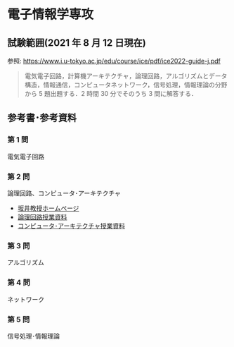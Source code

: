 # 電子情報学専攻

## 試験範囲(2021 年 8 月 12 日現在)

参照: <https://www.i.u-tokyo.ac.jp/edu/course/ice/pdf/ice2022-guide-j.pdf>

> 電気電子回路，計算機アーキテクチャ，論理回路，アルゴリズムとデータ構造，情報通信，コンピュータネットワーク，信号処理，情報理論の分野から 5 題出題する．2 時間 30 分でそのうち 3 問に解答する．

## 参考書･参考資料

### 第 1 問

電気電子回路

### 第 2 問

論理回路、コンピュータ･アーキテクチャ

- [坂井教授ホームページ](https://www.mtl.t.u-tokyo.ac.jp/~sakai/index-j.html)
- [論理回路授業資料](http://www.mtl.t.u-tokyo.ac.jp/~sakai/ronri/)
- [コンピュータ･アーキテクチャ授業資料](http://www.mtl.t.u-tokyo.ac.jp/~sakai/hard/)

### 第 3 問

アルゴリズム

### 第 4 問

ネットワーク

### 第 5 問

信号処理･情報理論
